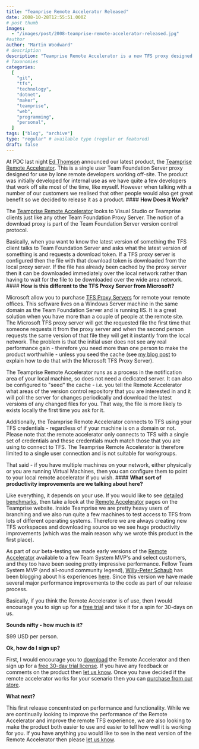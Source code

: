 ```yaml
---
title: "Teamprise Remote Accelerator Released"
date: 2008-10-28T12:55:51.000Z
# post thumb
images:
  - "/images/post/2008-teamprise-remote-accelerator-released.jpg"
#author
author: "Martin Woodward"
# description
description: "Teamprise Remote Accelerator is a new TFS proxy designed for remote developers, enhancing performance for solo users off-site."
# Taxonomies
categories:
  [
    "git",
    "tfs",
    "technology",
    "dotnet",
    "maker",
    "teamprise",
    "web",
    "programming",
    "personal",
  ]
tags: ["blog", "archive"]
type: "regular" # available type (regular or featured)
draft: false
---
```


[](http://www.teamprise.com/products/accelerator/) At PDC last night [Ed Thomson](http://www.edwardthomson.com/blog/) announced our latest product, the [Teamprise Remote Accelerator](http://www.teamprise.com/products/accelerator/). This is a single user Team Foundation Server proxy designed for use by lone remote developers working off-site. The product was initially developed for internal use as we have quite a few developers that work off site most of the time, like myself. However when talking with a number of our customers we realised that other people would also get great benefit so we decided to release it as a product. #### **How Does it Work?**

The [Teamprise Remote Accelerator](http://www.teamprise.com/products/accelerator/) looks to Visual Studio or Teamprise clients just like any other Team Foundation Proxy Server. The notion of a download proxy is part of the Team Foundation Server version control protocol.

Basically, when you want to know the latest version of something the TFS client talks to Team Foundation Server and asks what the latest version of something is and requests a download token. If a TFS proxy server is configured then the file with that download token is downloaded from the local proxy server. If the file has already been cached by the proxy server then it can be downloaded immediately over the local network rather than having to wait for the file to be downloaded over the wide area network. #### **How is this different to the TFS Proxy Server from Microsoft?**

Microsoft allow you to purchase [TFS Proxy Servers](http://msdn.microsoft.com/en-us/library/ms252490.aspx) for remote your remote offices. This software lives on a Windows Server machine in the same domain as the Team Foundation Server and is running IIS. It is a great solution when you have more than a couple of people at the remote site. The Microsoft TFS proxy server will get the requested file the first time that someone requests it from the proxy server and when the second person requests the same version of that file they will get it instantly from the local network. The problem is that the initial user does not see any real performance gain - therefore you need more than one person to make the product worthwhile - unless you seed the cache (see [my blog post](http://www.woodwardweb.com/vsts/precaching_your.html) to explain how to do that with the Microsoft TFS Proxy Server).

[](http://www.woodwardweb.com/WindowsLiveWriter/TeampriseRemoteAcceleratorReleased_A7B9/Remote%20Accelerator%20Configuration_2.png)The Teamprise Remote Accelerator runs as a process in the notification area of your local machine, so does not need a dedicated server. It can also be configured to "seed" the cache - i.e. you tell the Remote Accelerator what areas of the version control repository that you are interested in and it will poll the server for changes periodically and download the latest versions of any changed files for you. That way, the file is more likely to exists locally the first time you ask for it.

Additionally, the Teamprise Remote Accelerator connects to TFS using your TFS credentials - regardless of if your machine is on a domain or not. Please note that the remote accelerator only connects to TFS with a single set of credentials and these credentials much match those that you are using to connect to TFS. The Teamprise Remote Accelerator is therefore limited to a single user connection and is not suitable for workgroups.

That said - if you have multiple machines on your network, either physically or you are running Virtual Machines, then you can configure them to point to your local remote accelerator if you wish. #### **What sort of productivity improvements are we talking about here?**

Like everything, it depends on your use. If you would like to see [detailed benchmarks](http://www.teamprise.com/products/accelerator/benchmarks/), then take a look at the [Remote Accelerator](http://www.teamprise.com/products/accelerator/) pages on the Teamprise website. Inside Teamprise we are pretty heavy users of branching and we also run quite a few machines to test access to TFS from lots of different operating systems. Therefore we are always creating new TFS workspaces and downloading source so we see huge productivity improvements (which was the main reason why we wrote this product in the first place).

As part of our beta-testing we made early versions of the [Remote Accelerator](http://www.teamprise.com/products/accelerator/) available to a few Team System MVP's and select customers, and they too have been seeing pretty impressive performance. Fellow Team System MVP (and all-round community legend), [Willy-Peter Schaub](http://dotnet.org.za/willy/) has been blogging about his experiences [here](http://dotnet.org.za/willy/archive/2008/10/14/teamprise-remote-accelerator-a-view-after-a-few-battles.aspx). Since this version we have made several major performance improvements to the code as part of our release process.

Basically, if you think the Remote Accelerator is of use, then I would encourage you to sign up for a [free trial](https://csp.teamprise.com/eval.aspx) and take it for a spin for 30-days on us.

**Sounds nifty - how much is it?**

$99 USD per person.

**Ok, how do I sign up?**

First, I would encourage you to [download](http://www.teamprise.com/products/accelerator/download/) the Remote Accelerator and then sign up for a [free 30-day trial license](https://csp.teamprise.com/eval.aspx). If you have any feedback or comments on the product then [let us know](http://www.teamprise.com/support/). Once you have decided if the remote accelerator works for your scenario then you can [purchase from our store](https://csp.teamprise.com/catalog.aspx).

**What next?**

This first release concentrated on performance and functionality. While we are continually looking to improve the performance of the Remote Accelerator and improve the remote TFS experience, we are also looking to make the product both easier to use and easier to tell how well it is working for you. If you have anything you would like to see in the next version of the Remote Accelerator then please [let us know](http://www.teamprise.com/support/).
